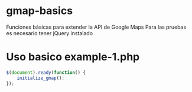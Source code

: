 gmap-basics
===========

Funciones básicas para extender la API de Google Maps
Para las pruebas es necesario tener jQuery instalado

Uso basico example-1.php
===========

````javascript
$(document).ready(function() {
    initialize_gmap();
});
````
